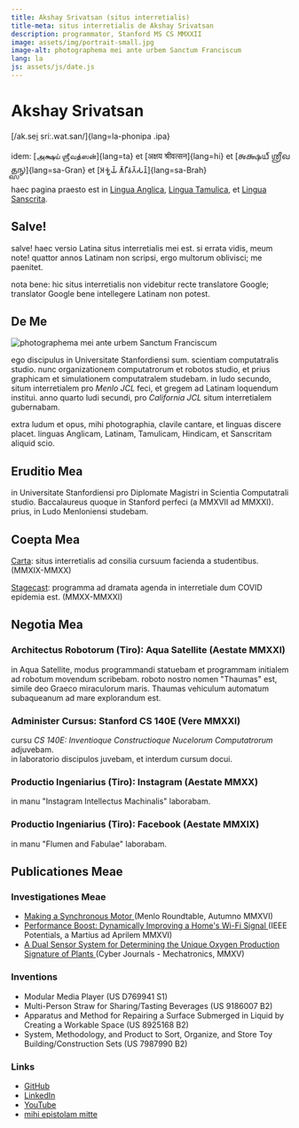 ```yaml
---
title: Akshay Srivatsan (situs interretialis)
title-meta: situs interretialis de Akshay Srivatsan
description: programmator, Stanford MS CS MMXXII
image: assets/img/portrait-small.jpg
image-alt: photographema mei ante urbem Sanctum Franciscum
lang: la
js: assets/js/date.js
---
```


# Akshay Srivatsan

[/ak.sei̯ sriː.wat.san/]{lang=la-phonipa .ipa}

idem: [அக்ஷய் ஶ்ரீவத்ஸன்]{lang=ta} et [अक्षय श्रीवत्सन]{lang=hi} et [𑌅𑌕𑍍𑌷𑌯𑍍
𑌶𑍍𑌰𑍀𑌵𑌤𑍍𑌸𑌨𑍍]{lang=sa-Gran} et [𑀅𑀓𑁆𑀱𑀬𑁆 𑀰𑁆𑀭𑀻𑀯𑀢𑁆𑀲𑀦𑁆]{lang=sa-Brah}

haec pagina praesto est in [Lingua Anglica](index.html),
[Lingua Tamulica](tamil.html), et [Lingua Sanscrita](sanskrit.html).

## Salve!

<script>
  documentum.scribe(`<b>hodie est:</b> ${hodie()} (${hodie_breve()})`);
</script>

salve! haec versio Latina situs interretialis mei est. si errata vidis, meum
note! quattor annos Latinam non scripsi, ergo multorum oblivisci; me paenitet.

nota bene: hic situs interretialis non videbitur recte translatore Google;
translator Google bene intellegere Latinam non potest.

<div id="fonts" style="display:none">
<label for="font">**speciem litterarum elige:**</label>
<select name="font" id="font" onchange="setFont(this.value)">
    <option value="capitals">capitales quadratae</option>
    <option value="uncials">capitales unciales</option>
</select>
</div>

<script>
document.getElementById("fonts").style.display = "block";

function setFont(type) {
    if (type == "uncials")
        uncials();
    else if (type == "capitals")
        capitals();
}

function capitals() {
    font.selectedIndex = 0;
    document.documentElement.lang='la';
    window.history.replaceState("", document.title, window.location.pathname);
}

function uncials() {
    font.selectedIndex = 1;
    document.documentElement.lang='la-Latg';
    window.history.replaceState("", document.title, window.location.pathname + "?uncials");
}

if (window.location.search === "?uncials") uncials();
</script>

## De Me

![photographema mei ante urbem Sanctum
Franciscum](assets/img/portrait-small.jpg)

ego discipulus in Universitate Stanfordiensi sum. scientiam computatralis
studio. nunc organizationem computatrorum et robotos studio, et prius graphicam
et simulationem computatralem studebam. in ludo secundo, situm interretialem pro
_Menlo JCL_ feci, et gregem ad Latinam loquendum institui. anno quarto ludi
secundi, pro _California JCL_ situm interretialem gubernabam.

extra ludum et opus, mihi photographia, clavile cantare, et linguas discere
placet. linguas Anglicam, Latinam, Tamulicam, Hindicam, et Sanscritam aliquid
scio.

## Eruditio Mea

in Universitate Stanfordiensi pro Diplomate Magistri in Scientia Computatrali
studio. Baccalaureus quoque in Stanford perfeci (a MMXVII ad MMXXI). prius, in
Ludo Menloniensi studebam.

## Coepta Mea

[Carta](https://carta.stanford.edu): situs interretialis ad consilia cursuum
facienda a studentibus. (MMXIX-MMXX)

[Stagecast](https://taps.stanford.edu/stagecast): programma ad dramata agenda in
interretiale dum COVID epidemia est. (MMXX-MMXXI)

## Negotia Mea

### Architectus Robotorum (Tiro): Aqua Satellite (Aestate MMXXI)

in Aqua Satellite, modus programmandi statuebam et programmam initialem ad
robotum movendum scribebam. roboto nostro nomen "Thaumas" est, simile deo Graeco
miraculorum maris. Thaumas vehiculum automatum subaqueanum ad mare explorandum
est.

### Administer Cursus: Stanford CS 140E (Vere MMXXI)

cursu _CS 140E: Inventioque Constructioque Nucelorum Computatrorum_ adjuvebam.  
in laboratorio discipulos juvebam, et interdum cursum docui.

### Productio Ingeniarius (Tiro): Instagram (Aestate MMXX)

in manu "Instagram Intellectus Machinalis" laborabam.

### Productio Ingeniarius (Tiro): Facebook (Aestate MMXIX)

in manu "Flumen and Fabulae" laborabam.

## Publicationes Meae

### Investigationes Meae

-   [Making a Synchronous Motor ](http://roundtable.menloschool.org/issue25/5_McNelly+Srivatsan_MS_Roundtable25_Fall_2016.pdf)
    (Menlo Roundtable, Autumno MMXVI)
-   [Performance Boost: Dynamically Improving a Home's Wi-Fi Signal ](http://ieeexplore.ieee.org/abstract/document/7425403/)
    (IEEE Potentials, a Martius ad Aprilem MMXVI)
-   [A Dual Sensor System for Determining the Unique Oxygen Production Signature of Plants ](http://www.cyberjournals.com/Papers/2015/01.pdf)
    (Cyber Journals - Mechatronics, MMXV)

### Inventions

-   Modular Media Player (US D769941 S1)
-   Multi-Person Straw for Sharing/Tasting Beverages (US 9186007 B2)
-   Apparatus and Method for Repairing a Surface Submerged in Liquid by Creating
    a Workable Space (US 8925168 B2)
-   System, Methodology, and Product to Sort, Organize, and Store Toy
    Building/Construction Sets (US 7987990 B2)

### Links

-   [GitHub](https://github.com/Akshay-Srivatsan)
-   [LinkedIn](https://www.linkedin.com/in/akshay-srivatsan/)
-   [YouTube](https://www.youtube.com/channel/UCUrJQeVdrtJZ1GjCXz1aWXA)
-   [mihi epistolam mitte](mailto:srivatsan.akshay+website@gmail.com)
